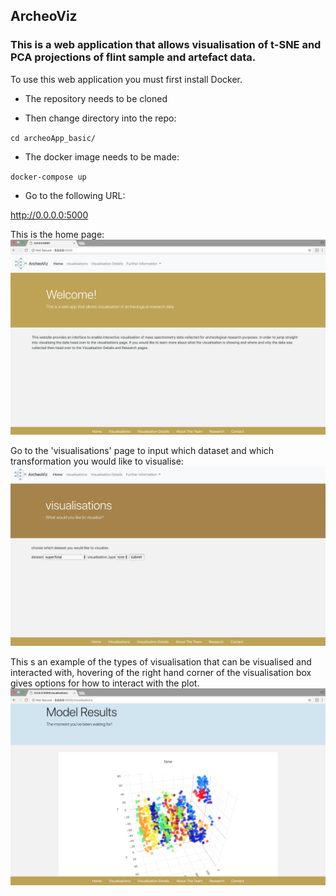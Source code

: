 ## ArcheoViz


### This is a web application that allows visualisation of t-SNE and PCA projections of flint sample and artefact data. 

To use this web application you must first install Docker.

* The repository needs to be cloned

* Then change directory into the repo:

`cd archeoApp_basic/`

* The docker image needs to be made:

`docker-compose up` 

* Go to the following URL:

http://0.0.0.0:5000

This is the home page:
![alt text](screenshots/archeo_home.png "Home")

Go to the 'visualisations' page to input which dataset and which transformation you would like to visualise:
![alt text](screenshots/archeo_form.png "form")

This s an example of the types of visualisation that can be visualised and interacted with, hovering of the right hand corner of the visualisation box gives options for how to interact with the plot.
![alt text](screenshots/archeo_viz.png "visualisation")





